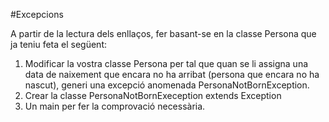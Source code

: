  #Excepcions
 
 A partir de la lectura dels enllaços, fer basant-se en la classe Persona que ja teniu feta el següent:
 
 1. Modificar la vostra classe Persona per tal que quan se li assigna una data de naixement que encara no ha arribat (persona que encara no ha nascut), generi una excepció anomenada PersonaNotBornException.  
 2. Crear la classe PersonaNotBornExeception extends Exception  
 3. Un main per fer la comprovació necessària.  
 
 